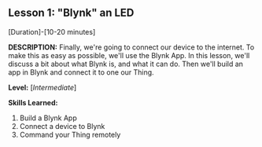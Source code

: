 ## Lesson 1: "Blynk" an LED
[Duration]-[10-20 minutes]

**DESCRIPTION:** Finally, we're going to connect our device to the
internet. To make this as easy as possible, we'll use the Blynk App. In
this lesson, we'll discuss a bit about what Blynk is, and what it can
do. Then we'll build an app in Blynk and connect it to one our Thing.

**Level:** [*Intermediate*]

**Skills Learned:**
1. Build a Blynk App
2. Connect a device to Blynk
3. Command your Thing remotely

